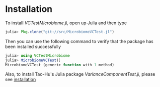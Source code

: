 # Installation

To install _VCTestMicrobiome.jl_, open up Julia and then type

```julia
julia> Pkg.clone("git://src/MicrobiomeVCTest.jl")
```
Then you can use the following command to verify that the package has been installed successfully

```julia
julia> using VCTestMicrobiome
julia> MicrobiomeVCTest()
MicrobiomeVCTest (generic function with 1 method)
```

Also, to install Tao-Hu's Julia package _VarianceComponentTest.jl_, please see [installation](http://variancecomponenttestjl.readthedocs.io/en/latest/installation/)


